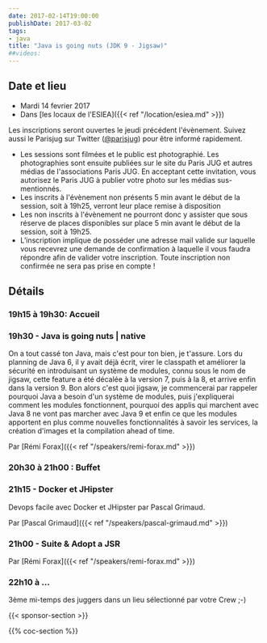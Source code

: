 ```yaml
---
date: 2017-02-14T19:00:00
publishDate: 2017-03-02
tags:
- java
title: "Java is going nuts (JDK 9 - Jigsaw)"
##videos:
---
```


## Date et lieu

- Mardi 14 fevrier 2017
- Dans [les locaux de l'ESIEA]({{< ref "/location/esiea.md" >}})

Les inscriptions seront ouvertes le jeudi précédent l'évènement. Suivez aussi le Parisjug sur Twitter ([@parisjug](https://twitter.com/parisjug)) pour être informé rapidement.
- Les sessions sont filmées et le public est photographié. Les photographies sont ensuite publiées sur le site du Paris JUG et autres médias de l'associations Paris JUG. En acceptant cette invitation, vous autorisez le Paris JUG à publier votre photo sur les médias sus-mentionnés.
- Les inscrits à l'évènement non présents 5 min avant le début de la session, soit à 19h25, verront leur place remise à disposition
- Les non inscrits à l'évènement ne pourront donc y assister que sous réserve de places disponibles sur place 5 min avant le début de la session, soit à 19h25.
- L’inscription implique de posséder une adresse mail valide sur laquelle vous recevrez une demande de confirmation à laquelle il vous faudra répondre afin de valider votre inscription. Toute inscription non confirmée ne sera pas prise en compte !


## Détails

### 19h15 à 19h30: Accueil

### 19h30 - Java is going nuts | native

On a tout cassé ton Java, mais c'est pour ton bien, je t'assure.
Lors du planning de Java 6, il y avait déjà écrit, virer le classpath et améliorer la sécurité en introduisant un système de modules, connu sous le nom de jigsaw, cette feature a été décalée à la version 7, puis à la 8, et arrive enfin dans la version 9.
Bon alors c'est quoi jigsaw, je commencerai par rappeler pourquoi Java a besoin d'un système de modules, puis j'expliquerai comment les modules fonctionnent, pourquoi des applis qui marchent avec Java 8 ne vont pas marcher avec Java 9 et enfin ce que les modules apportent en plus comme nouvelles fonctionnalités à savoir les services, la création d'images et la compilation ahead of time.

Par [Rémi Forax]({{< ref "/speakers/remi-forax.md" >}})

### 20h30 à 21h00 : Buffet


### 21h15 - Docker et JHipster

Devops facile avec Docker et JHipster par Pascal Grimaud.

Par [Pascal Grimaud]({{< ref "/speakers/pascal-grimaud.md" >}})

### 21h00 - Suite & Adopt a JSR

Par [Rémi Forax]({{< ref "/speakers/remi-forax.md" >}})

### 22h10 à ...

3ème mi-temps des juggers dans un lieu sélectionné par votre Crew ;-)

{{< sponsor-section >}}

{{% coc-section %}}
